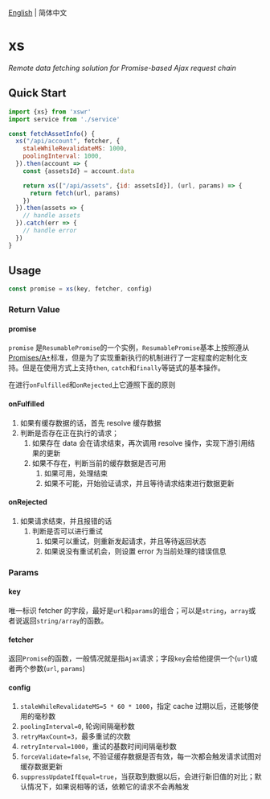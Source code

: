 [English](./xs.md) | 简体中文

# xs

_Remote data fetching solution for Promise-based Ajax request chain_

## Quick Start

```js
import {xs} from 'xswr'
import service from './service'

const fetchAssetInfo() {
  xs("/api/account", fetcher, {
    staleWhileRevalidateMS: 1000,
    poolingInterval: 1000,
  }).then(account => {
    const {assetsId} = account.data

    return xs(["/api/assets", {id: assetsId}], (url, params) => {
      return fetch(url, params)
    })
  }).then(assets => {
    // handle assets
  }).catch(err => {
    // handle error
  })
}
```

## Usage

```js
const promise = xs(key, fetcher, config)
```

### Return Value

#### promise

`promise` 是`ResumablePromise`的一个实例，`ResumablePromise`基本上按照遵从[Promises/A+](https://github.com/promises-aplus/promises-spec)标准，但是为了实现重新执行的机制进行了一定程度的定制化支持。但是在使用方式上支持`then`, `catch`和`finally`等链式的基本操作。

在进行`onFulfilled`和`onRejected`上它遵照下面的原则

#### onFulfilled

1. 如果有缓存数据的话，首先 resolve 缓存数据
2. 判断是否存在正在执行的请求；
   1. 如果存在 data 会在请求结束，再次调用 resolve 操作，实现下游引用结果的更新
   2. 如果不存在，判断当前的缓存数据是否可用
      1. 如果可用，处理结束
      2. 如果不可能，开始验证请求，并且等待请求结束进行数据更新

#### onRejected

1. 如果请求结束，并且报错的话
   1. 判断是否可以进行重试
      1. 如果可以重试，则重新发起请求，并且等待返回状态
      2. 如果说没有重试机会，则设置 error 为当前处理的错误信息

### Params

#### key

唯一标识 fetcher 的字段，最好是`url`和`params`的组合；可以是`string`，`array`或者说返回`string/array`的函数。

#### fetcher

返回`Promise`的函数，一般情况就是指`Ajax`请求；字段`key`会给他提供一个(`url`)或者两个参数(`url`, `params`)

#### config

1. `staleWhileRevalidateMS=5 * 60 * 1000`，指定 cache 过期以后，还能够使用的毫秒数
2. `poolingInterval=0`, 轮询间隔毫秒数
3. `retryMaxCount=3`，最多重试的次数
4. `retryInterval=1000`，重试的基数时间间隔毫秒数
5. `forceValidate=false`, 不验证缓存数据是否有效，每一次都会触发请求试图对缓存数据更新
6. `suppressUpdateIfEqual=true`，当获取到数据以后，会进行新旧值的对比；默认情况下，如果说相等的话，依赖它的请求不会再触发
